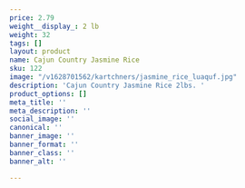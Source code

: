```yaml
---
price: 2.79
weight__display_: 2 lb
weight: 32
tags: []
layout: product
name: Cajun Country Jasmine Rice
sku: 122
image: "/v1628701562/kartchners/jasmine_rice_luaquf.jpg"
description: 'Cajun Country Jasmine Rice 2lbs. '
product_options: []
meta_title: ''
meta_description: ''
social_image: ''
canonical: ''
banner_image: ''
banner_format: ''
banner_class: ''
banner_alt: ''

---
```

